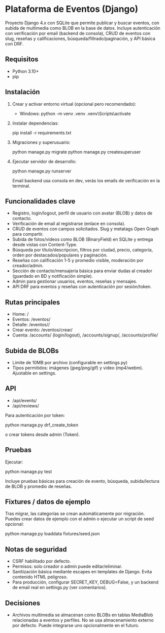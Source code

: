 # Plataforma de Eventos (Django)

Proyecto Django 4.x con SQLite que permite publicar y buscar eventos, con subida de multimedia como BLOB en la base de datos. Incluye autenticación con verificación por email (backend de consola), CRUD de eventos con slug, reseñas y calificaciones, búsqueda/filtrado/paginación, y API básica con DRF.

## Requisitos

- Python 3.10+
- pip

## Instalación

1. Crear y activar entorno virtual (opcional pero recomendado):

   - Windows:
     python -m venv .venv
     .venv\\Scripts\\activate

2. Instalar dependencias:

   pip install -r requirements.txt

3. Migraciones y superusuario:

   python manage.py migrate
   python manage.py createsuperuser

4. Ejecutar servidor de desarrollo:

   python manage.py runserver

   Email backend usa consola en dev, verás los emails de verificación en la terminal.

## Funcionalidades clave

- Registro, login/logout, perfil de usuario con avatar (BLOB) y datos de contacto.
- Verificación de email al registrarse (enlace en consola).
- CRUD de eventos con campos solicitados. Slug y metatags Open Graph para compartir.
- Subida de fotos/videos como BLOB (BinaryField) en SQLite y entrega desde vistas con Content-Type.
- Búsqueda por título/descripcion, filtros por ciudad, precio, categoría, orden por destacados/populares y paginación.
- Reseñas con calificación 1-5 y promedio visible, moderación por creador/admin.
- Sección de contacto/mensajería básica para enviar dudas al creador (guardado en BD y notificación simple).
- Admin para gestionar usuarios, eventos, reseñas y mensajes.
- API DRF para eventos y reseñas con autenticación por sesión/token.

## Rutas principales

- Home: /
- Eventos: /eventos/
- Detalle: /eventos/<slug>/
- Crear evento: /eventos/crear/
- Cuenta: /accounts/ (login/logout), /accounts/signup/, /accounts/profile/

## Subida de BLOBs

- Límite de 10MB por archivo (configurable en settings.py)
- Tipos permitidos: imágenes (jpeg/png/gif) y video (mp4/webm). Ajustable en settings.

## API

- /api/events/
- /api/reviews/

Para autenticación por token:

python manage.py drf_create_token <username>

o crear tokens desde admin (Token).

## Pruebas

Ejecutar:

python manage.py test

Incluye pruebas básicas para creación de evento, búsqueda, subida/lectura de BLOB y promedio de reseñas.

## Fixtures / datos de ejemplo

Tras migrar, las categorías se crean automáticamente por migración. Puedes crear datos de ejemplo con el admin o ejecutar un script de seed opcional:

python manage.py loaddata fixtures/seed.json

## Notas de seguridad

- CSRF habilitado por defecto.
- Permisos: solo creador o admin puede editar/eliminar.
- Sanitización básica mediante escapes en templates de Django. Evita contenido HTML peligroso.
- Para producción, configurar SECRET_KEY, DEBUG=False, y un backend de email real en settings.py (ver comentarios).

## Decisiones

- Archivos multimedia se almacenan como BLOBs en tablas MediaBlob relacionadas a eventos y perfiles. No se usa almacenamiento externo por defecto. Puede integrarse uno opcionalmente en el futuro.
